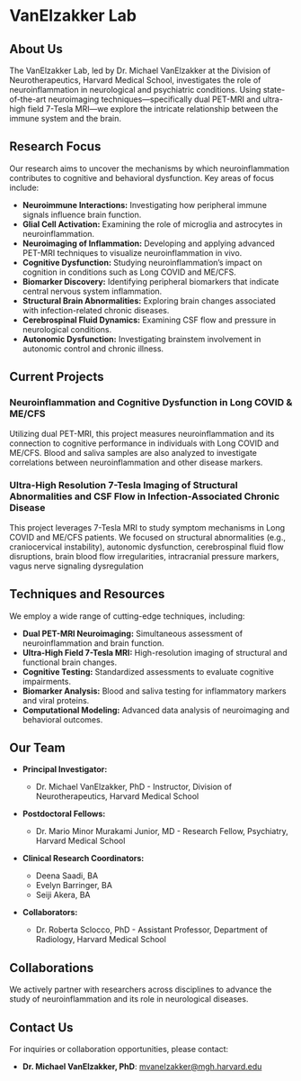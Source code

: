 # VanElzakker Lab

## About Us

The VanElzakker Lab, led by Dr. Michael VanElzakker at the Division of Neurotherapeutics, Harvard Medical School, investigates the role of neuroinflammation in neurological and psychiatric conditions. Using state-of-the-art neuroimaging techniques—specifically dual PET-MRI and ultra-high field 7-Tesla MRI—we explore the intricate relationship between the immune system and the brain.

## Research Focus

Our research aims to uncover the mechanisms by which neuroinflammation contributes to cognitive and behavioral dysfunction. Key areas of focus include:

* **Neuroimmune Interactions:** Investigating how peripheral immune signals influence brain function.
* **Glial Cell Activation:** Examining the role of microglia and astrocytes in neuroinflammation.
* **Neuroimaging of Inflammation:** Developing and applying advanced PET-MRI techniques to visualize neuroinflammation in vivo.
* **Cognitive Dysfunction:** Studying neuroinflammation’s impact on cognition in conditions such as Long COVID and ME/CFS.
* **Biomarker Discovery:** Identifying peripheral biomarkers that indicate central nervous system inflammation.
* **Structural Brain Abnormalities:** Exploring brain changes associated with infection-related chronic diseases.
* **Cerebrospinal Fluid Dynamics:** Examining CSF flow and pressure in neurological conditions.
* **Autonomic Dysfunction:** Investigating brainstem involvement in autonomic control and chronic illness.

## Current Projects

### Neuroinflammation and Cognitive Dysfunction in Long COVID & ME/CFS
Utilizing dual PET-MRI, this project measures neuroinflammation and its connection to cognitive performance in individuals with Long COVID and ME/CFS. Blood and saliva samples are also analyzed to investigate correlations between neuroinflammation and other disease markers.

### Ultra-High Resolution 7-Tesla Imaging of Structural Abnormalities and CSF Flow in Infection-Associated Chronic Disease
This project leverages 7-Tesla MRI to study symptom mechanisms in Long COVID and ME/CFS patients. We focused on structural abnormalities (e.g., craniocervical instability), autonomic dysfunction, cerebrospinal fluid flow disruptions, brain blood flow irregularities, intracranial pressure markers, vagus nerve signaling dysregulation

## Techniques and Resources

We employ a wide range of cutting-edge techniques, including:

* **Dual PET-MRI Neuroimaging:** Simultaneous assessment of neuroinflammation and brain function.
* **Ultra-High Field 7-Tesla MRI:** High-resolution imaging of structural and functional brain changes.
* **Cognitive Testing:** Standardized assessments to evaluate cognitive impairments.
* **Biomarker Analysis:** Blood and saliva testing for inflammatory markers and viral proteins.
* **Computational Modeling:** Advanced data analysis of neuroimaging and behavioral outcomes.

## Our Team

* **Principal Investigator:**
  * Dr. Michael VanElzakker, PhD - Instructor, Division of Neurotherapeutics, Harvard Medical School

* **Postdoctoral Fellows:**
  * Dr. Mario Minor Murakami Junior, MD - Research Fellow, Psychiatry, Harvard Medical School
 
* **Clinical Research Coordinators:**
  * Deena Saadi, BA
  * Evelyn Barringer, BA
  * Seiji Akera, BA

* **Collaborators:**
  * Dr. Roberta Sclocco, PhD - Assistant Professor, Department of Radiology, Harvard Medical School

## Collaborations

We actively partner with researchers across disciplines to advance the study of neuroinflammation and its role in neurological diseases.

## Contact Us

For inquiries or collaboration opportunities, please contact:
* **Dr. Michael VanElzakker, PhD**: mvanelzakker@mgh.harvard.edu


